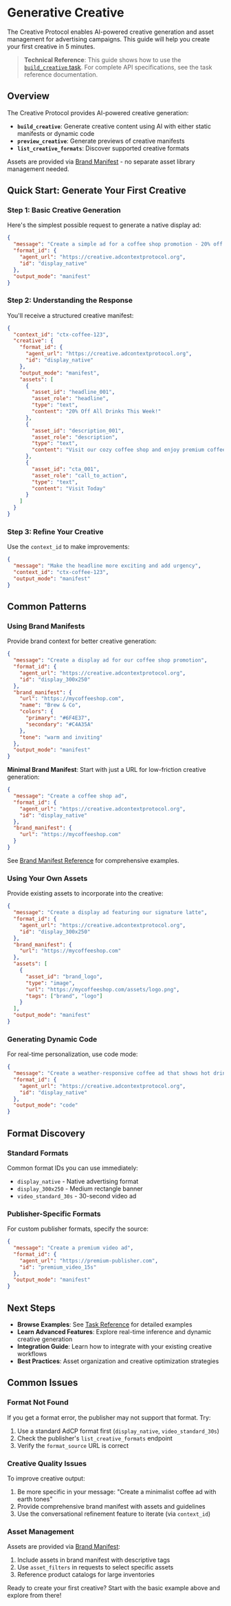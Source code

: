 # Generative Creative

The Creative Protocol enables AI-powered creative generation and asset management for advertising campaigns. This guide will help you create your first creative in 5 minutes.

> **Technical Reference**: This guide shows how to use the [`build_creative` task](./task-reference/build_creative.md). For complete API specifications, see the task reference documentation.

## Overview

The Creative Protocol provides AI-powered creative generation:

- **`build_creative`**: Generate creative content using AI with either static manifests or dynamic code
- **`preview_creative`**: Generate previews of creative manifests
- **`list_creative_formats`**: Discover supported creative formats

Assets are provided via [Brand Manifest](./brand-manifest) - no separate asset library management needed.

## Quick Start: Generate Your First Creative

### Step 1: Basic Creative Generation

Here's the simplest possible request to generate a native display ad:

```json
{
  "message": "Create a simple ad for a coffee shop promotion - 20% off all drinks this week",
  "format_id": {
    "agent_url": "https://creative.adcontextprotocol.org",
    "id": "display_native"
  },
  "output_mode": "manifest"
}
```

### Step 2: Understanding the Response

You'll receive a structured creative manifest:

```json
{
  "context_id": "ctx-coffee-123",
  "creative": {
    "format_id": {
      "agent_url": "https://creative.adcontextprotocol.org",
      "id": "display_native"
    },
    "output_mode": "manifest",
    "assets": [
      {
        "asset_id": "headline_001",
        "asset_role": "headline",
        "type": "text",
        "content": "20% Off All Drinks This Week!"
      },
      {
        "asset_id": "description_001", 
        "asset_role": "description",
        "type": "text",
        "content": "Visit our cozy coffee shop and enjoy premium coffee at an unbeatable price."
      },
      {
        "asset_id": "cta_001",
        "asset_role": "call_to_action",
        "type": "text", 
        "content": "Visit Today"
      }
    ]
  }
}
```

### Step 3: Refine Your Creative

Use the `context_id` to make improvements:

```json
{
  "message": "Make the headline more exciting and add urgency",
  "context_id": "ctx-coffee-123",
  "output_mode": "manifest"
}
```

## Common Patterns

### Using Brand Manifests

Provide brand context for better creative generation:

```json
{
  "message": "Create a display ad for our coffee shop promotion",
  "format_id": {
    "agent_url": "https://creative.adcontextprotocol.org",
    "id": "display_300x250"
  },
  "brand_manifest": {
    "url": "https://mycoffeeshop.com",
    "name": "Brew & Co",
    "colors": {
      "primary": "#6F4E37",
      "secondary": "#C4A35A"
    },
    "tone": "warm and inviting"
  },
  "output_mode": "manifest"
}
```

**Minimal Brand Manifest**: Start with just a URL for low-friction creative generation:

```json
{
  "message": "Create a coffee shop ad",
  "format_id": {
    "agent_url": "https://creative.adcontextprotocol.org",
    "id": "display_native"
  },
  "brand_manifest": {
    "url": "https://mycoffeeshop.com"
  }
}
```

See [Brand Manifest Reference](./brand-manifest) for comprehensive examples.

### Using Your Own Assets

Provide existing assets to incorporate into the creative:

```json
{
  "message": "Create a display ad featuring our signature latte",
  "format_id": {
    "agent_url": "https://creative.adcontextprotocol.org",
    "id": "display_300x250"
  },
  "brand_manifest": {
    "url": "https://mycoffeeshop.com"
  },
  "assets": [
    {
      "asset_id": "brand_logo",
      "type": "image",
      "url": "https://mycoffeeshop.com/assets/logo.png",
      "tags": ["brand", "logo"]
    }
  ],
  "output_mode": "manifest"
}
```

### Generating Dynamic Code

For real-time personalization, use code mode:

```json
{
  "message": "Create a weather-responsive coffee ad that shows hot drinks when cold, iced drinks when warm",
  "format_id": {
    "agent_url": "https://creative.adcontextprotocol.org",
    "id": "display_native"
  },
  "output_mode": "code"
}
```

## Format Discovery

### Standard Formats

Common format IDs you can use immediately:
- `display_native` - Native advertising format
- `display_300x250` - Medium rectangle banner
- `video_standard_30s` - 30-second video ad

### Publisher-Specific Formats

For custom publisher formats, specify the source:

```json
{
  "message": "Create a premium video ad",
  "format_id": {
    "agent_url": "https://premium-publisher.com",
    "id": "premium_video_15s"
  },
  "output_mode": "manifest"
}
```

## Next Steps

- **Browse Examples**: See [Task Reference](task-reference/build_creative.md) for detailed examples
- **Learn Advanced Features**: Explore real-time inference and dynamic creative generation
- **Integration Guide**: Learn how to integrate with your existing creative workflows
- **Best Practices**: Asset organization and creative optimization strategies

## Common Issues

### Format Not Found
If you get a format error, the publisher may not support that format. Try:
1. Use a standard AdCP format first (`display_native`, `video_standard_30s`)
2. Check the publisher's `list_creative_formats` endpoint
3. Verify the `format_source` URL is correct

### Creative Quality Issues
To improve creative output:
1. Be more specific in your message: "Create a minimalist coffee ad with earth tones"
2. Provide comprehensive brand manifest with assets and guidelines
3. Use the conversational refinement feature to iterate (via `context_id`)

### Asset Management
Assets are provided via [Brand Manifest](./brand-manifest):
1. Include assets in brand manifest with descriptive tags
2. Use `asset_filters` in requests to select specific assets
3. Reference product catalogs for large inventories

Ready to create your first creative? Start with the basic example above and explore from there!